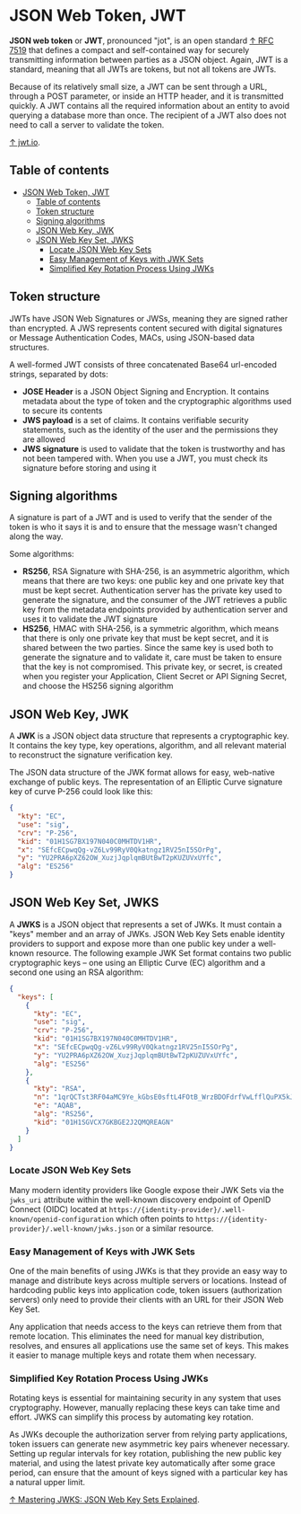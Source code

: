 # JSON Web Token, JWT

**JSON web token** or **JWT**, pronounced "jot", is an open standard [↑ RFC 7519](https://datatracker.ietf.org/doc/html/rfc7519) that defines a compact and self-contained way for securely transmitting information between parties as a JSON object. Again, JWT is a standard, meaning that all JWTs are tokens, but not all tokens are JWTs.

Because of its relatively small size, a JWT can be sent through a URL, through a POST parameter, or inside an HTTP header, and it is transmitted quickly. A JWT contains all the required information about an entity to avoid querying a database more than once. The recipient of a JWT also does not need to call a server to validate the token.

[↑ jwt.io](https://jwt.io).

## Table of contents

- [JSON Web Token, JWT](#json-web-token-jwt)
  - [Table of contents](#table-of-contents)
  - [Token structure](#token-structure)
  - [Signing algorithms](#signing-algorithms)
  - [JSON Web Key, JWK](#json-web-key-jwk)
  - [JSON Web Key Set, JWKS](#json-web-key-set-jwks)
    - [Locate JSON Web Key Sets](#locate-json-web-key-sets)
    - [Easy Management of Keys with JWK Sets](#easy-management-of-keys-with-jwk-sets)
    - [Simplified Key Rotation Process Using JWKs](#simplified-key-rotation-process-using-jwks)

## Token structure

JWTs have JSON Web Signatures or JWSs, meaning they are signed rather than encrypted. A JWS represents content secured with digital signatures or Message Authentication Codes, MACs, using JSON-based data structures.

A well-formed JWT consists of three concatenated Base64 url-encoded strings, separated by dots:

- **JOSE Header** is a JSON Object Signing and Encryption. It contains metadata about the type of token and the cryptographic algorithms used to secure its contents
- **JWS payload** is a set of claims. It contains verifiable security statements, such as the identity of the user and the permissions they are allowed
- **JWS signature** is used to validate that the token is trustworthy and has not been tampered with. When you use a JWT, you must check its signature before storing and using it

## Signing algorithms

A signature is part of a JWT and is used to verify that the sender of the token is who it says it is and to ensure that the message wasn't changed along the way.

Some algorithms:

- **RS256**, RSA Signature with SHA-256, is an asymmetric algorithm, which means that there are two keys: one public key and one private key that must be kept secret. Authentication server has the private key used to generate the signature, and the consumer of the JWT retrieves a public key from the metadata endpoints provided by authentication server and uses it to validate the JWT signature
- **HS256**, HMAC with SHA-256, is a symmetric algorithm, which means that there is only one private key that must be kept secret, and it is shared between the two parties. Since the same key is used both to generate the signature and to validate it, care must be taken to ensure that the key is not compromised. This private key, or secret, is created when you register your Application, Client Secret or API Signing Secret, and choose the HS256 signing algorithm

## JSON Web Key, JWK

A **JWK** is a JSON object data structure that represents a cryptographic key. It contains the key type, key operations, algorithm, and all relevant material to reconstruct the signature verification key.

The JSON data structure of the JWK format allows for easy, web-native exchange of public keys. The representation of an Elliptic Curve signature key of curve P-256 could look like this:

```json
{
  "kty": "EC",
  "use": "sig",
  "crv": "P-256",
  "kid": "01H1SG7BX197N040C0MHTDV1HR",
  "x": "SEfcECpwqQg-vZ6Lv99RyV0Qkatngz1RV25nI5SOrPg",
  "y": "YU2PRA6pXZ62OW_XuzjJqplqmBUtBwT2pKUZUVxUYfc",
  "alg": "ES256"
}
```

## JSON Web Key Set, JWKS

A **JWKS** is a JSON object that represents a set of JWKs. It must contain a "keys" member and an array of JWKs. JSON Web Key Sets enable identity providers to support and expose more than one public key under a well-known resource. The following example JWK Set format contains two public cryptographic keys – one using an Elliptic Curve (EC) algorithm and a second one using an RSA algorithm:

```json
{
  "keys": [
    {
      "kty": "EC",
      "use": "sig",
      "crv": "P-256",
      "kid": "01H1SG7BX197N040C0MHTDV1HR",
      "x": "SEfcECpwqQg-vZ6Lv99RyV0Qkatngz1RV25nI5SOrPg",
      "y": "YU2PRA6pXZ62OW_XuzjJqplqmBUtBwT2pKUZUVxUYfc",
      "alg": "ES256"
    },
    {
      "kty": "RSA",
      "n": "1qrQCTst3RF04aMC9Ye_kGbsE0sftL4FOtB_WrzBDOFdrfVwLfflQuPX5kJ-0iYv9r2mjD5YIDy8b-iJKwevb69ISeoOrmL3tj6MStJesbbRRLVyFIm_6L7alHhZVyqHQtMKX7IaNndrfebnLReGntuNk76XCFxBBnRaIzAWnzr3WN4UPBt84A0KF74pei17dlqHZJ2HB2CsYbE9Ort8m7Vf6hwxYzFtCvMCnZil0fCtk2OQ73l6egcvYO65DkAJibFsC9xAgZaF-9GYRlSjMPd0SMQ8yU9i3W7beT00Xw6C0FYA9JAYaGaOvbT87l_6ZkAksOMuvIPD_jNVfTCPLQ",
      "e": "AQAB",
      "alg": "RS256",
      "kid": "01H1SGVCX7GKBGE2J2QMQREAGN"
    }
  ]
}
```

### Locate JSON Web Key Sets

Many modern identity providers like Google expose their JWK Sets via the `jwks_uri` attribute within the well-known discovery endpoint of OpenID Connect (OIDC) located at `https://{identity-provider}/.well-known/openid-configuration` which often points to `https://{identity-provider}/.well-known/jwks.json` or a similar resource.

### Easy Management of Keys with JWK Sets

One of the main benefits of using JWKs is that they provide an easy way to manage and distribute keys across multiple servers or locations. Instead of hardcoding public keys into application code, token issuers (authorization servers) only need to provide their clients with an URL for their JSON Web Key Set.

Any application that needs access to the keys can retrieve them from that remote location. This eliminates the need for manual key distribution, resolves, and ensures all applications use the same set of keys. This makes it easier to manage multiple keys and rotate them when necessary.

### Simplified Key Rotation Process Using JWKs

Rotating keys is essential for maintaining security in any system that uses cryptography. However, manually replacing these keys can take time and effort. JWKS can simplify this process by automating key rotation.

As JWKs decouple the authorization server from relying party applications, token issuers can generate new asymmetric key pairs whenever necessary. Setting up regular intervals for key rotation, publishing the new public key material, and using the latest private key automatically after some grace period, can ensure that the amount of keys signed with a particular key has a natural upper limit.

[↑ Mastering JWKS: JSON Web Key Sets Explained](https://www.jbspeakr.cc/jwks-json-web-key-set/).

